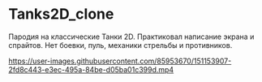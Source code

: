 # Tanks2D_clone

Пародия на классические Танки 2D. Практиковал написание экрана и спрайтов. Нет боевки, пуль, механики стрельбы и противников.

https://user-images.githubusercontent.com/85953670/151153907-2fd8c443-e3ec-495a-84be-d05ba01c399d.mp4
